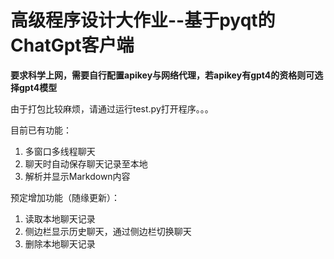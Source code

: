 # 高级程序设计大作业--基于pyqt的ChatGpt客户端

**要求科学上网，需要自行配置apikey与网络代理，若apikey有gpt4的资格则可选择gpt4模型**

由于打包比较麻烦，请通过运行test.py打开程序。。。

目前已有功能：

1. 多窗口多线程聊天
2. 聊天时自动保存聊天记录至本地
3. 解析并显示Markdown内容

预定增加功能（随缘更新）：

1. 读取本地聊天记录
2. 侧边栏显示历史聊天，通过侧边栏切换聊天
3. 删除本地聊天记录
